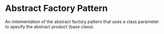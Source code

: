Abstract Factory Pattern
========================

An imlementation of the abstract factory pattern that uses a class
parameter to specify the abstract product (base class).
